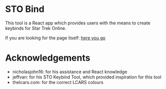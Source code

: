 # STO Bind

This tool is a React app which provides users with the means to create keybinds for Star Trek Online.

If you are looking for the page itself: [here you go](https://joshuajohnlee.github.io/sto-bind/#/editor)

# Acknowledgements

* nicholasjohn16: for his assistance and React knowledge
* jeffvan: for his STO Keybind Tool, which provided inspiration for this tool
* thelcars.com: for the correct LCARS colours
